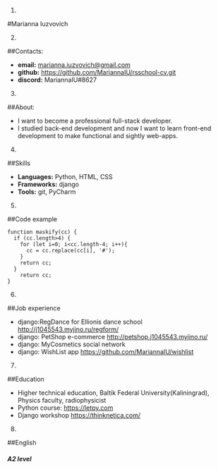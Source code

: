 1. 
#Marianna Iuzvovich

2. 
##Contacts:
* **email:**  marianna.iuzvovich@gmail.com
* **github:** https://github.com/MariannaIU/rsschool-cv.git
* **discord:** MariannaIU#8627

3. 
##About:
* I want to become a professional full-stack developer. 
* I studied back-end development and now I want to learn front-end development to make functional and sightly web-apps.

4. 
##Skills
* **Languages:**  Python, HTML, CSS
* **Frameworks:** django
* **Tools:** git, PyCharm

5. 
##Code example
```// return masked string
function maskify(cc) {
  if (cc.length>4) {
    for (let i=0; i<cc.length-4; i++){
      cc = cc.replace(cc[i], '#');
    }
    return cc;
  }
    return cc;
}
```

6. 
##Job experience
* django:RegDance for Ellionis dance school http://j1045543.myjino.ru/regform/
* django: PetShop e-commerce http://petshop.j1045543.myjino.ru/
* django: MyCosmetics social network
* django: WishList app https://github.com/MariannaIU/wishlist

7. 
##Education
* Higher technical education, Baltik Federal University(Kaliningrad), Physics faculty, radiophysicist
* Python course: https://letpy.com
* Django workshop https://thinknetica.com/

8. 
##English
##### A2 level
	


